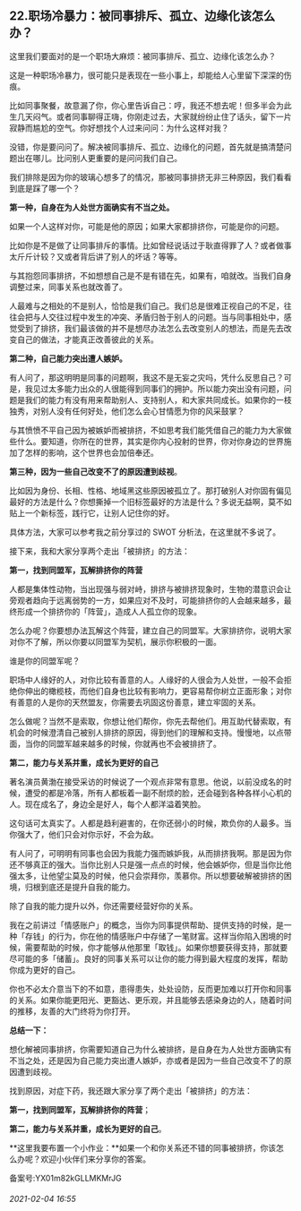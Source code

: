 ## 22.职场冷暴力：被同事排斥、孤立、边缘化该怎么办？
这里我们要面对的是一个职场大麻烦：被同事排斥、孤立、边缘化该怎么办？


这是一种职场冷暴力，很可能只是表现在一些小事上，却能给人心里留下深深的伤痕。


比如同事聚餐，故意漏了你，你心里告诉自己：哼，我还不想去呢！但多半会为此生几天闷气。或者同事聊得正嗨，你刚走过去，大家就纷纷止住了话头，留下一片寂静而尴尬的空气。你好想找个人过来问问：为什么这样对我？


没错，你是要问问了。解决被同事排斥、孤立、边缘化的问题，首先就是搞清楚问题出在哪儿。比问别人更重要的是问问我们自己。


我们排除是因为你的玻璃心想多了的情况，那被同事排挤无非三种原因，我们看看到底是踩了哪一个？


**第一种，自身在为人处世方面确实有不当之处。**


如果一个人这样对你，可能是他的原因；如果大家都排挤你，可能是你的问题。


比如你是不是做了让同事排斥的事情。比如曾经说话过于耿直得罪了人？或者做事太斤斤计较？又或者背后讲了别人的坏话？等等。


与其抱怨同事排挤，不如想想自己是不是有错在先，如果有，咱就改。当我们自身调整过来，同事关系也就改善了。


人最难与之相处的不是别人，恰恰是我们自己。我们总是很难正视自己的不足，往往会把与人交往过程中发生的冲突、矛盾归咎于别人的问题。当与同事相处中，感觉受到了排挤，我们最该做的并不是想尽办法怎么去改变别人的想法，而是先去改变自己的做法，才能真正改善彼此的关系。


**第二种，自己能力突出遭人嫉妒。**


有人问了，那这明明是同事的问题啊，我这不是无妄之灾吗，凭什么反思自己？可是，我见过太多能力出众的人很能得到同事们的拥护。所以能力突出没有问题，问题是我们的能力有没有用来帮助别人、支持别人，和大家共同成长。如果你的一枝独秀，对别人没有任何好处，他们怎么会心甘情愿为你的风采鼓掌？


与其愤愤不平自己因为被嫉妒而被排挤，不如思考我们能凭借自己的能力为大家做些什么。要知道，你所在的世界，其实是你内心投射的世界，你对你身边的世界施加了怎样的影响，这个世界也会加倍奉还。


**第三种，因为一些自己改变不了的原因遭到歧视**。


比如因为身份、长相、性格、地域黑这些原因被孤立了。那打破别人对你固有偏见最好的方法是什么？你想撕掉一个旧标签最好的方法是什么？多说无益啊，莫不如贴上一个新标签，践行它，让别人记住你的好。


具体方法，大家可以参考我之前分享过的 SWOT 分析法，在这里就不多说了。


接下来，我和大家分享两个走出「被排挤」的方法：


**第一，找到同盟军，瓦解排挤你的阵营**


人都是集体性动物，当出现强与弱对峙，排挤与被排挤现象时，生物的潜意识会让旁观者趋向于远离弱势的一方，如果应对不及时，可能排挤你的人会越来越多，最终形成一个排挤你的「阵营」，造成人人孤立你的现象。


怎么办呢？你要想办法瓦解这个阵营，建立自己的同盟军。大家排挤你，说明大家对你不了解，所以你要以同盟军为契机，展示你积极的一面。


谁是你的同盟军呢？


职场中人缘好的人，对你比较有善意的人。人缘好的人很会为人处世，一般不会拒绝你伸出的橄榄枝，而他们自身也比较有影响力，更容易帮你树立正面形象；对你有善意的人是你的天然盟友，你需要去巩固这份善意，建立牢固的关系。


怎么做呢？当然不是索取，你想让他们帮你，你先去帮他们。用互助代替索取，有机会的时候澄清自己被别人排挤的原因，得到他们的理解和支持。慢慢地，以点带面，当你的同盟军越来越多的时候，你就再也不会被排挤了。


**第二，能力与关系并重，成长为更好的自己**


著名演员黄渤在接受采访的时候说了一个观点非常有意思。他说，以前没成名的时候，遭受的都是冷落，所有人都板着一副不耐烦的脸，还会碰到各种各样小心机的人。现在成名了，身边全是好人，每个人都洋溢着笑脸。


这句话可太真实了。人都是趋利避害的，在你还弱小的时候，欺负你的人最多。当你强大了，他们只会对你示好，不会为敌。


有人问了，可明明有同事也会因为我能力强而嫉妒我，从而排挤我啊。那是因为你还不够真正的强大。当你比别人只是强一点点的时候，他会嫉妒你，但是当你比他强太多，让他望尘莫及的时候，他只会崇拜你，羡慕你。所以想要破解被排挤的困境，归根到底还是提升自我的能力。


除了自我的能力提升以外，你还需要经营好你的关系。


我在之前讲过「情感账户」的概念，当你为同事提供帮助、提供支持的时候，是一种「存钱」的行为，你在他的情感账户中存储了一笔财富。这样当你陷入困境的时候，需要帮助的时候，你才能够从他那里「取钱」。如果你想要获得支持，那就要尽可能的多「储蓄」。良好的同事关系可以让你的能力得到最大程度的发挥，帮助你成为更好的自己。


你也不必太介意当下的不如意，患得患失，处处设防，反而更加难以打开你和同事的关系。如果你能更阳光、更豁达、更乐观，并且能够去感染身边的人，随着时间的推移，友善的大门终将为你打开。


**总结一下：**


想化解被同事排挤，你需要知道自己为什么被排挤，是自身在为人处世方面确实有不当之处，还是因为自己能力突出遭人嫉妒，亦或者是因为一些自己改变不了的原因遭到歧视。


找到原因，对症下药，我还跟大家分享了两个走出「被排挤」的方法：


**第一，找到同盟军，瓦解排挤你的阵营**；


**第二，能力与关系并重，成长为更好的自己**。


**这里我要布置一个小作业：**如果一个和你关系还不错的同事被排挤，你该怎么办呢？欢迎小伙伴们来分享你的答案。


备案号:YX01m82kGLLMKMrJG


###### 2021-02-04 16:55
